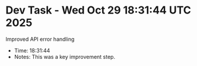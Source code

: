 # Dev Task - Wed Oct 29 18:31:44 UTC 2025
Improved API error handling
- Time: 18:31:44
- Notes: This was a key improvement step.
